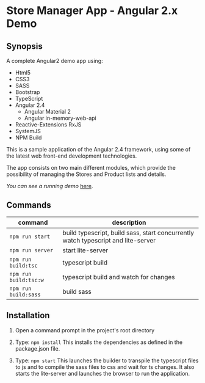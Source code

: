 # Store Manager App - Angular 2.x Demo 

## Synopsis

A complete Angular2 demo app using:

- Html5
- CSS3
- SASS
- Bootstrap
- TypeScript
- Angular 2.4
    * Angular Material 2
    * Angular in-memory-web-api
- Reactive-Extensions RxJS
- SystemJS
- NPM Build

This is a sample application of the Angular 2.4 framework, using some of the latest web front-end development technologies.

The app consists on two main different modules, which provide the possibility of managing the Stores and Product lists and details.

*You can see a running demo* [here](https://...).

## Commands

command | description
--- | ---
`npm run start`| build typescript, build sass, start concurrently watch typescript and lite-server
`npm run server`| start lite-server
`npm run build:tsc`| typescript build
`npm run build:tsc:w`| typescript build and watch for changes
`npm run build:sass`| build sass

## Installation

1) Open a command prompt in the project's root directory

2) Type: `npm install`
    This installs the dependencies as defined in the package.json file.

3) Type: `npm start`
    This launches the builder to transpile the typescript files to js and to compile the sass files to css and wait for ts changes. It also starts the lite-server and launches the browser to run the application.
